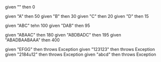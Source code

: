 given "" then 0

given "A" then 50
given "B" then 30
given "C" then 20
given "D" then 15

given "ABC" tehn 100
given "DAB" then 95

given "ABAAC" then 180
given "ABDBADC" then 195
given "ABADBAABAAA" then 400

given "EFGG" then throws Exception
given "123123" then throws Exception
given "2184u12" then throws Exception
given "abcd" then throws Exception
